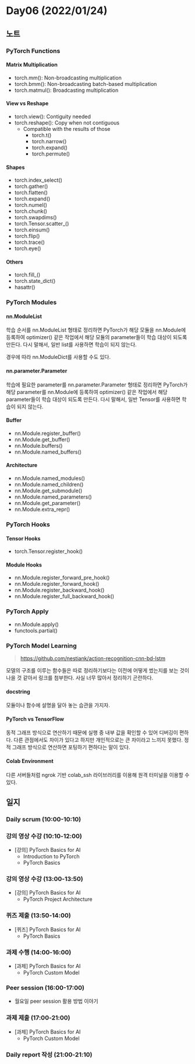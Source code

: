 # Day06 (2022/01/24)

## 노트

### PyTorch Functions

#### Matrix Multiplication

  * torch.mm(): Non-broadcasting multiplication
  * torch.bmm(): Non-broadcasting batch-based multiplication
  * torch.matmul(): Broadcasting multiplication

#### View vs Reshape

  * torch.view(): Contiguity needed
  * torch.reshape(): Copy when not contiguous
    * Compatible with the results of those
      * torch.t()
      * torch.narrow()
      * torch.expand()
      * torch.permute()

#### Shapes

  * torch.index_select()
  * torch.gather()
  * torch.flatten()
  * torch.expand()
  * torch.numel()
  * torch.chunk()
  * torch.swapdims()
  * torch.Tensor.scatter_()
  * torch.einsum()
  * torch.flip()
  * torch.trace()
  * torch.eye()

#### Others

  * torch.fill_()
  * torch.state_dict()
  * hasattr()

### PyTorch Modules

#### nn.ModuleList

학습 순서를 nn.ModuleList 형태로 정리하면 PyTorch가 해당 모듈을 nn.Module에 등록하여 optimizer() 같은 작업에서 해당 모듈의 parameter들이 학습 대상이 되도록 만든다. 다시 말해서, 일반 list를 사용하면 학습이 되지 않는다.

경우에 따라 nn.ModuleDict를 사용할 수도 있다.

#### nn.parameter.Parameter

학습에 필요한 parameter를 nn.parameter.Parameter 형태로 정리하면 PyTorch가 해당 parameter를 nn.Module에 등록하여 optimizer() 같은 작업에서 해당 parameter들이 학습 대상이 되도록 만든다. 다시 말해서, 일반 Tensor를 사용하면 학습이 되지 않는다.

#### Buffer

  * nn.Module.register_buffer()
  * nn.Module.get_buffer()
  * nn.Module.buffers()
  * nn.Module.named_buffers()

#### Architecture

  * nn.Module.named_modules()
  * nn.Module.named_children()
  * nn.Module.get_submodule()
  * nn.Module.named_parameters()
  * nn.Module.get_parameter()
  * nn.Module.extra_repr()

### PyTorch Hooks

#### Tensor Hooks

  * torch.Tensor.register_hook()

#### Module Hooks

  * nn.Module.register_forward_pre_hook()
  * nn.Module.register_forward_hook()
  * nn.Module.register_backward_hook()
  * nn.Module.register_full_backward_hook()

### PyTorch Apply

  * nn.Module.apply()
  * functools.partial()

### PyTorch Model Learning

> https://github.com/nestiank/action-recognition-cnn-bd-lstm

모델의 구조를 이루는 함수들은 따로 정리하기보다는 이전에 어떻게 썼는지를 보는 것이 나을 것 같아서 링크를 첨부한다. 사실 너무 많아서 정리하기 곤란하다.

#### docstring

모듈이나 함수에 설명을 달아 놓는 습관을 가지자.

#### PyTorch vs TensorFlow

동적 그래프 방식으로 연산하기 때문에 실행 중 내부 값을 확인할 수 있어 디버깅이 편하다. 다른 관점에서도 차이가 있다고 하지만 개인적으로는 큰 차이라고 느끼지 못했다. 정적 그래프 방식으로 연산하면 포팅하기 편하다는 말이 있다.

#### Colab Environment

다른 서버들처럼 ngrok 기반 colab_ssh 라이브러리를 이용해 원격 터미널을 이용할 수 있다.

## 일지

### Daily scrum (10:00-10:10)

### 강의 영상 수강 (10:10-12:00)

  * [강의] PyTorch Basics for AI
    * Introduction to PyTorch
    * PyTorch Basics

### 강의 영상 수강 (13:00-13:50)

  * [강의] PyTorch Basics for AI
    * PyTorch Project Architecture

### 퀴즈 제출 (13:50-14:00)

  * [퀴즈] PyTorch Basics for AI
    * PyTorch Basics

### 과제 수행 (14:00-16:00)

  * [과제] PyTorch Basics for AI
    * PyTorch Custom Model

### Peer session (16:00-17:00)

  * 월요일 peer session 활용 방법 이야기

### 과제 제출 (17:00-21:00)

  * [과제] PyTorch Basics for AI
    * PyTorch Custom Model

### Daily report 작성 (21:00-21:10)

